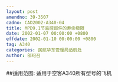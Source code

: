```yaml
---
layout: post
amendno: 39-3507
cadno: CAD2002-A340-04
title: MPD9.1节监控部件的寿命极限
date: 2002-01-07 00:00:00 +0800
effdate: 2002-01-10 00:00:00 +0800
tag: A340
categories: 民航华东管理局适航处
author: 邬纪召
---
```


##适用范围:
适用于空客A340所有型号的飞机

